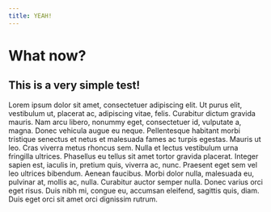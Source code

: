 ```yaml
---
title: YEAH!
---
```


# What now?

## This is a very simple test!

Lorem ipsum dolor sit amet, consectetuer adipiscing elit. Ut purus elit,
vestibulum ut, placerat ac, adipiscing vitae, felis. Curabitur dictum gravida
mauris.
Nam arcu libero, nonummy eget, consectetuer id, vulputate a, magna. Donec
vehicula augue eu neque. Pellentesque habitant morbi tristique senectus et
netus et malesuada fames ac turpis egestas. Mauris ut leo. Cras viverra metus
rhoncus sem. Nulla et lectus vestibulum urna fringilla ultrices. Phasellus eu
tellus sit amet tortor gravida placerat. Integer sapien est, iaculis in,
pretium quis, viverra ac, nunc. Praesent eget sem vel leo ultrices bibendum.
Aenean faucibus. Morbi dolor nulla, malesuada eu, pulvinar at, mollis ac,
nulla. Curabitur auctor semper nulla. Donec varius orci eget risus. Duis nibh
mi, congue eu, accumsan eleifend, sagittis quis, diam. Duis eget orci sit amet
orci dignissim rutrum.

